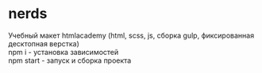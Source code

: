 # nerds
Учебный макет htmlacademy (html, scss, js, сборка gulp, фиксированная десктопная верстка)<br>
npm i - установка зависимостей<br>
npm start - запуск и сборка проекта
